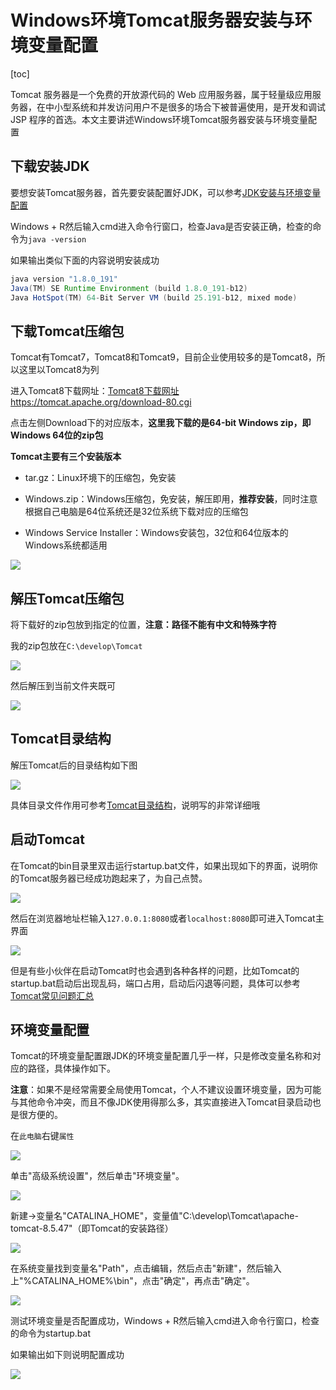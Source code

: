 # Windows环境Tomcat服务器安装与环境变量配置

[toc]



Tomcat 服务器是一个免费的开放源代码的 Web 应用服务器，属于轻量级应用服务器，在中小型系统和并发访问用户不是很多的场合下被普遍使用，是开发和调试 JSP 程序的首选。本文主要讲述Windows环境Tomcat服务器安装与环境变量配置

## 下载安装JDK

要想安装Tomcat服务器，首先要安装配置好JDK，可以参考[JDK安装与环境变量配置](https://blog.csdn.net/ThinkWon/article/details/94353907)

Windows + R然后输入cmd进入命令行窗口，检查Java是否安装正确，检查的命令为`java -version` 

如果输出类似下面的内容说明安装成功

```java
java version "1.8.0_191"
Java(TM) SE Runtime Environment (build 1.8.0_191-b12)
Java HotSpot(TM) 64-Bit Server VM (build 25.191-b12, mixed mode)
```



## 下载Tomcat压缩包

Tomcat有Tomcat7，Tomcat8和Tomcat9，目前企业使用较多的是Tomcat8，所以这里以Tomcat8为列

进入Tomcat8下载网址：[Tomcat8下载网址https://tomcat.apache.org/download-80.cgi](https://tomcat.apache.org/download-80.cgi)

点击左侧Download下的对应版本，**这里我下载的是64-bit Windows zip，即Windows 64位的zip包**



**Tomcat主要有三个安装版本**

- tar.gz：Linux环境下的压缩包，免安装

- Windows.zip：Windows压缩包，免安装，解压即用，**推荐安装**，同时注意根据自己电脑是64位系统还是32位系统下载对应的压缩包

- Windows Service Installer：Windows安装包，32位和64位版本的Windows系统都适用


![](https://raw.githubusercontent.com/JourWon/image/master/Tomcat/Tomcat服务器下载、安装与环境变量配置/Tomcat8下载页面.png)



## 解压Tomcat压缩包

将下载好的zip包放到指定的位置，**注意：路径不能有中文和特殊字符**

我的zip包放在`C:\develop\Tomcat`

![](https://raw.githubusercontent.com/JourWon/image/master/Tomcat/Tomcat服务器下载、安装与环境变量配置/Tomcat压缩包.png)



然后解压到当前文件夹既可

![](https://raw.githubusercontent.com/JourWon/image/master/Tomcat/Tomcat服务器下载、安装与环境变量配置/解压Tomcat压缩包.png)



## Tomcat目录结构

解压Tomcat后的目录结构如下图

![](C:\Users\JourW\Desktop\Tomcat\Tomcat目录结构\Tomcat目录结构.png)

具体目录文件作用可参考[Tomcat目录结构](https://blog.csdn.net/ThinkWon/article/details/102619466)，说明写的非常详细哦



## 启动Tomcat

在Tomcat的bin目录里双击运行startup.bat文件，如果出现如下的界面，说明你的Tomcat服务器已经成功跑起来了，为自己点赞。

![](https://raw.githubusercontent.com/JourWon/image/master/Tomcat/Tomcat服务器下载、安装与环境变量配置/Tomcat启动界面.png)



然后在浏览器地址栏输入`127.0.0.1:8080`或者`localhost:8080`即可进入Tomcat主界面

![](https://raw.githubusercontent.com/JourWon/image/master/Tomcat/Tomcat服务器下载、安装与环境变量配置/Tomcat主界面.png)



但是有些小伙伴在启动Tomcat时也会遇到各种各样的问题，比如Tomcat的startup.bat启动后出现乱码，端口占用，启动后闪退等问题，具体可以参考[Tomcat常见问题汇总](https://blog.csdn.net/ThinkWon/article/details/102622824)



## 环境变量配置

Tomcat的环境变量配置跟JDK的环境变量配置几乎一样，只是修改变量名称和对应的路径，具体操作如下。

**注意**：如果不是经常需要全局使用Tomcat，个人不建议设置环境变量，因为可能与其他命令冲突，而且不像JDK使用得那么多，其实直接进入Tomcat目录启动也是很方便的。

在`此电脑`右键`属性`

![](https://raw.githubusercontent.com/JourWon/image/master/Tomcat/Tomcat服务器下载、安装与环境变量配置/右键此电脑.png)



单击"高级系统设置"，然后单击"环境变量"。

![](https://raw.githubusercontent.com/JourWon/image/master/Tomcat/Tomcat服务器下载、安装与环境变量配置/环境变量.png)



新建->变量名"CATALINA_HOME"，变量值"C:\develop\Tomcat\apache-tomcat-8.5.47"（即Tomcat的安装路径） 

![](https://raw.githubusercontent.com/JourWon/image/master/Tomcat/Tomcat服务器下载、安装与环境变量配置/新建环境变量.png)



在系统变量找到变量名"Path"，点击编辑，然后点击"新建"，然后输入上"%CATALINA_HOME%\bin"，点击"确定"，再点击"确定"。

![](https://raw.githubusercontent.com/JourWon/image/master/Tomcat/Tomcat服务器下载、安装与环境变量配置/新增Path变量.png)



测试环境变量是否配置成功，Windows + R然后输入cmd进入命令行窗口，检查的命令为startup.bat

如果输出如下则说明配置成功

![](https://raw.githubusercontent.com/JourWon/image/master/Tomcat/Tomcat服务器下载、安装与环境变量配置/配置好环境变量启动Tomcat.png)